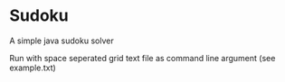 # Sudoku
A simple java sudoku solver

Run with space seperated grid text file as command line argument (see example.txt)
